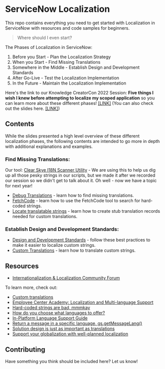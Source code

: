 # ServiceNow Localization

This repo contains everything you need to get started with Localization in ServiceNow with resources and code samples for beginners.

> Where should I even start?

The Phases of Localization in ServiceNow:

1. Before you Start - Plan the Localization Strategy
2. When you Start - Find Missing Translations
3. Somewhere in the Middle - Establish Design and Development Standards
4. After Go-Live - Test the Localization Implementation
5. In the Future - Maintain the Localization Implementation

Here's the link to our Knowledge CreatorCon 2022 Session: **Five things I wish I knew before attempting to localize my scoped application** so you can learn more about these different phases! [[LINK]](https://knowledge.servicenow.com/newyork/sessiondetail?sessionId=1647877774150001sdwQ&sessionTimeId=1649454667893001f5Q0&state=k22newyork.sessiondetail&redirect_uri=https%3A%2F%2Fknowledge.servicenow.com%2Flibrary) 
(You can also check out the slides here. [[LINK]](/Five%20things%20I%20wish%20I%20knew%20before%20attempting%20to%20localize%20my%20scoped%20application.pptx))

## Contents

While the slides presented a high level overview of these different localization phases, the following contents are intended to go more in depth with additional explanations and examples.

### Find Missing Translations:

Our tool: [Clear Skye I18N Scanner Utility](https://developer.servicenow.com/connect.do#!/share/contents/5449480_clear_skye_i18n_utility?v=1.0&t=PRODUCT_DETAILS) - We are using this to help us dig up all those pesky strings in our scripts, but we made it after we recorded our session so we didn't get to talk about it. Oh well - now we have a topic for next year! 

- [Debug Translations](/Debug%20Translations.md) - learn how to find missing translations.
- [FetchCode](/FetchCode.md) - learn how to use the FetchCode tool to search for hard-coded strings.
- [Locate translatable strings](/Locate%20translatable%20strings.md) - learn how to create stub translation records needed for custom translations.

### Establish Design and Development Standards:

- [Design and Development Standards](/Design%20and%20Development%20Standards.md) - follow these best practices to make it easier to localize custom strings.
- [Custom Translations](/Custom%20Translations.md) - learn how to translate custom strings.

## Resources

- [Internationalization & Localization Community Forum](https://community.servicenow.com/community?id=community_forum&sys_id=494156411baef850c17111751a4bcbca)

To learn more, check out:

- [Custom translations](https://docs.servicenow.com/en-US/bundle/sandiego-platform-administration/page/administer/localization/concept/translating-applications.html)
- [Employee Center Academy: Localization and Multi-language Support](https://www.youtube.com/watch?v=IMIx40Jnfvo)
- [Hard-coded strings are bad, mmmkay](https://community.servicenow.com/community?id=community_article&sys_id=ef6c2a761bf73050ed6c9979b04bcb36)
- [How do you choose what languages to offer?](https://community.servicenow.com/community?id=community_article&sys_id=bccf651cdbfb305080073ca8f496195b)
- [In-Platform Language Support Guide](https://community.servicenow.com/community?id=community_blog&sys_id=4f0023711b22bc9017d162c4bd4bcb03)
- [Return a message in a specific language, gs.getMessageLang()](https://community.servicenow.com/community?id=community_article&sys_id=fcebed42db8dfc10d58ea345ca9619b9)
- [Solution design is just as important as translations](https://community.servicenow.com/community?id=community_article&sys_id=045d58241b44c590ed6c9979b04bcb38)
- [Support your globalization with well-planned localization](https://www.servicenow.com/content/dam/servicenow-assets/public/en-us/doc-type/success/workbook/globalization-localization.pdf)

## Contributing

Have something you think should be included here? Let us know!
